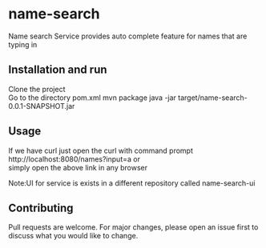 # name-search
Name search Service
provides auto complete feature for names that are  typing in

## Installation and run

Clone the project<br />
Go to the directory pom.xml
mvn package
java -jar target/name-search-0.0.1-SNAPSHOT.jar

## Usage

If we have curl just open the curl with command prompt<br />
http://localhost:8080/names?input=a or <br />
simply open the above link in any browser

Note:UI for service is exists in a different repository called name-search-ui

## Contributing
Pull requests are welcome. For major changes, please open an issue first to discuss what you would like to change.


